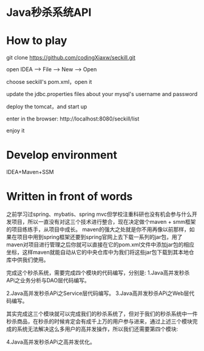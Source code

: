 # Java秒杀系统API
# How to play
git clone https://github.com/codingXiaxw/seckill.git

open IDEA --> File --> New --> Open

choose seckill's pom.xml，open it

update the jdbc.properties files about your mysql's username and password

deploy the tomcat，and start up

enter in the browser: http://localhost:8080/seckill/list

enjoy it

# Develop environment
IDEA+Maven+SSM

# Written in front of words
  
之前学习过spring、mybatis、spring mvc但学校注重科研也没有机会参与什么开发项目，所以一直没有对这三个技术进行整合，现在决定做个maven + smm框架的项目练练手，从项目中成长。
maven的强大之处就是你不用再像以前那样，如果在项目中用到spring框架还要到spring官网上去下载一系列的jar包，用了maven对项目进行管理之后你就可以直接在它的pom.xml文件中添加jar包的相应坐标，这样maven就能自动从它的中央仓库中为我们将这些jar包下载到其本地仓库中供我们使用。

完成这个秒杀系统，需要完成四个模块的代码编写，分别是:
1.Java高并发秒杀APi之业务分析与DAO层代码编写。

2.Java高并发秒杀APi之Service层代码编写。
3.Java高并发秒杀APi之Web层代码编写。

其实完成这三个模块就可以完成我们的秒杀系统了，但对于我们的秒杀系统中一件秒杀商品，在秒杀的时候肯定会有成千上万的用户参与进来，通过上述三个模块完成的系统无法解决这么多用户的高并发操作，所以我们还需要第四个模块:

4.Java高并发秒杀APi之高并发优化。
